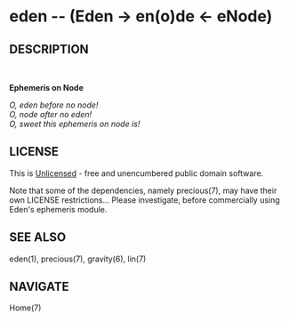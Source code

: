 eden -- (Eden -> en(o)de <- eNode)
==================================

DESCRIPTION
-----------

<BR/>

**Ephemeris on Node**

_O, eden before no node!_<br/>
_O, node after no eden!_<br/>
_O, sweet this ephemeris on node is!_<br/>


LICENSE
-------

This is [Unlicensed](http://unlicense.org) -
free and unencumbered public domain software.

Note that some of the dependencies, namely precious(7),
may have their own LICENSE restrictions...
Please investigate, before commercially using Eden's ephemeris module.


SEE ALSO
--------

eden(1), precious(7), gravity(6), lin(7)


NAVIGATE
--------

Home(7)
